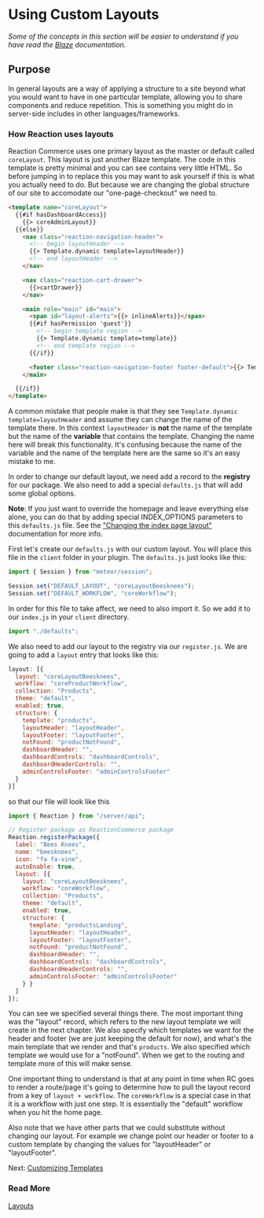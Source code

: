 # Using Custom Layouts

_Some of the concepts in this section will be easier to understand if you have read the [Blaze](http://blazejs.org/guide/introduction.html) documentation._

## Purpose

In general layouts are a way of applying a structure to a site beyond what you would want to have in one particular template, allowing you to share components and reduce repetition. This is something you might do in server-side includes in other languages/frameworks.

### How Reaction uses layouts

Reaction Commerce uses one primary layout as the master or default called `coreLayout`. This layout is just another Blaze template. The code in this template is pretty minimal and you can see contains very little HTML. So before jumping in to replace this you may want to ask yourself if this is what you actually need to do. But because we are changing the global structure of our site to accomodate our "one-page-checkout" we need to.

```html
<template name="coreLayout">
  {{#if hasDashboardAccess}}
    {{> coreAdminLayout}}
  {{else}}
    <nav class="reaction-navigation-header">
      <!-- begin layoutHeader -->
      {{> Template.dynamic template=layoutHeader}}
      <!-- end layoutHeader -->
    </nav>

    <nav class="reaction-cart-drawer">
      {{>cartDrawer}}
    </nav>

    <main role="main" id="main">
      <span id="layout-alerts">{{> inlineAlerts}}</span>
      {{#if hasPermission 'guest'}}
        <!-- begin template region -->
        {{> Template.dynamic template=template}}
        <!-- end template region -->
      {{/if}}

      <footer class="reaction-navigation-footer footer-default">{{> Template.dynamic template=layoutFooter}}</footer>
    </main>

  {{/if}}
</template>
```

A common mistake that people make is that they see `Template.dynamic template=layoutHeader` and assume they can change
the name of the template there. In this context `layoutHeader` is **not** the name of the template but the name of the **variable**
that contains the template. Changing the name here will break this functionality. It's confusing because the name of the variable
and the name of the template here are the same so it's an easy mistake to me.

In order to change our default layout, we need add a record to the **registry** for our package. We also need to add a special `defaults.js` that will add some global options.

**Note**: If you just want to override the homepage and leave everything else alone, you can do that by adding special INDEX_OPTIONS parameters to this `defaults.js` file. See the ["Changing the index page layout"](https://docs.reactioncommerce.com/reaction-docs/development/layout) documentation for more info.

First let's create our `defaults.js` with our custom layout. You will place this file in the `client` folder in your plugin. The `defaults.js` just looks like this:

```js
import { Session } from "meteor/session";

Session.set("DEFAULT_LAYOUT", "coreLayoutBeesknees");
Session.set("DEFAULT_WORKFLOW", "coreWorkflow");
```

In order for this file to take affect, we need to also import it. So we add it to our `index.js` in your `client` directory.

```js
import "./defaults";
```

We also need to add our layout to the registry via our `register.js`. We are going to add a `layout` entry that looks like this:

```js
layout: [{
  layout: "coreLayoutBeesknees",
  workflow: "coreProductWorkflow",
  collection: "Products",
  theme: "default",
  enabled: true,
  structure: {
    template: "products",
    layoutHeader: "layoutHeader",
    layoutFooter: "layoutFooter",
    notFound: "productNotFound",
    dashboardHeader: "",
    dashboardControls: "dashboardControls",
    dashboardHeaderControls: "",
    adminControlsFooter: "adminControlsFooter"
  }
}]
```

so that our file will look like this

```js
import { Reaction } from "/server/api";

// Register package as ReactionCommerce package
Reaction.registerPackage({
  label: "Bees Knees",
  name: "beesknees",
  icon: "fa fa-vine",
  autoEnable: true,
  layout: [{
    layout: "coreLayoutBeesknees",
    workflow: "coreWorkflow",
    collection: "Products",
    theme: "default",
    enabled: true,
    structure: {
      template: "productsLanding",
      layoutHeader: "layoutHeader",
      layoutFooter: "layoutFooter",
      notFound: "productNotFound",
      dashboardHeader: "",
      dashboardControls: "dashboardControls",
      dashboardHeaderControls: "",
      adminControlsFooter: "adminControlsFooter"
    } }
  ]
});
```

You can see we specified several things there. The most important thing was the "layout" record, which refers to the new
layout template we will create in the next chapter. We also specify which templates we want for the header and footer (we are just keeping the default for now),
and what's the main template that we render and that's `products`. We also
specified which template we would use for a "notFound". When we get to the routing and template more of this will make sense.

One important thing to understand is that at any point in time when RC goes to render a route/page it's going to
determine how to pull the layout record from a key of `layout + workflow`. The `coreWorkflow` is a special case in that it is a workflow with just one step.
It is essentially the "default" workflow when you hit the home page.

Also note that we have other parts that we could substitute without
changing our layout. For example we change point our header or footer to
a custom template by changing the values for "layoutHeader" or "layoutFooter".

Next: [Customizing Templates](/developer/tutorial/plugin-customizing-templates-4)

### Read More

[Layouts](/developer/architecture/layout) 
